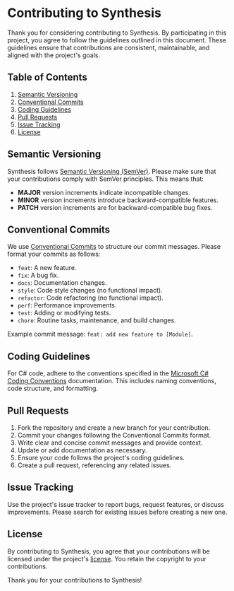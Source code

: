 # Contributing to Synthesis

Thank you for considering contributing to Synthesis. By participating in this project, you agree to follow the guidelines outlined in this document. These guidelines ensure that contributions are consistent, maintainable, and aligned with the project's goals.

## Table of Contents

1. [Semantic Versioning](#semantic-versioning)
2. [Conventional Commits](#conventional-commits)
3. [Coding Guidelines](#coding-guidelines)
4. [Pull Requests](#pull-requests)
5. [Issue Tracking](#issue-tracking)
6. [License](#license)

## Semantic Versioning

Synthesis follows [Semantic Versioning (SemVer)](https://semver.org/). Please make sure that your contributions comply with SemVer principles. This means that:

- **MAJOR** version increments indicate incompatible changes.
- **MINOR** version increments introduce backward-compatible features.
- **PATCH** version increments are for backward-compatible bug fixes.

## Conventional Commits

We use [Conventional Commits](https://www.conventionalcommits.org/) to structure our commit messages. Please format your commits as follows:

- `feat`: A new feature.
- `fix`: A bug fix.
- `docs`: Documentation changes.
- `style`: Code style changes (no functional impact).
- `refactor`: Code refactoring (no functional impact).
- `perf`: Performance improvements.
- `test`: Adding or modifying tests.
- `chore`: Routine tasks, maintenance, and build changes.

Example commit message: `feat: add new feature to [Module]`.

## Coding Guidelines

For C# code, adhere to the conventions specified in the [Microsoft C# Coding Conventions](https://docs.microsoft.com/en-us/dotnet/csharp/programming-guide/index#coding-conventions) documentation. This includes naming conventions, code structure, and formatting.

## Pull Requests

1. Fork the repository and create a new branch for your contribution.
2. Commit your changes following the Conventional Commits format.
3. Write clear and concise commit messages and provide context.
4. Update or add documentation as necessary.
5. Ensure your code follows the project's coding guidelines.
6. Create a pull request, referencing any related issues.

## Issue Tracking

Use the project's issue tracker to report bugs, request features, or discuss improvements. Please search for existing issues before creating a new one.

## License

By contributing to Synthesis, you agree that your contributions will be licensed under the project's [license](LICENSE.md). You retain the copyright to your contributions.

Thank you for your contributions to Synthesis!